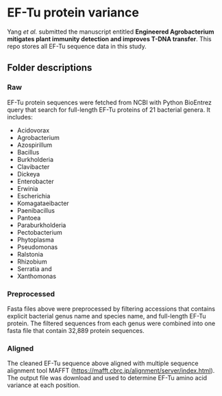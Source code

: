 # EF-Tu protein variance


Yang *et al.* submitted the manuscript entitled __Engineered Agrobacterium mitigates plant immunity detection and improves T-DNA transfer__. This repo stores all EF-Tu sequence data in this study.

## Folder descriptions

### Raw

EF-Tu protein sequences were fetched from NCBI with Python BioEntrez query that search for full-length EF-Tu proteins of 21 bacterial genera. It includes:
- Acidovorax
- Agrobacterium
- Azospirillum
- Bacillus
- Burkholderia
- Clavibacter
- Dickeya
- Enterobacter
- Erwinia
- Escherichia
- Komagataeibacter
- Paenibacillus
- Pantoea
- Paraburkholderia
- Pectobacterium
- Phytoplasma
- Pseudomonas
- Ralstonia
- Rhizobium
- Serratia and 
- Xanthomonas 


### Preprocessed

Fasta files above were preprocessed by filtering accessions that contains explicit bacterial genus name and species name, and full-length EF-Tu protein. The filtered sequences from each genus were combined into one fasta file that contain 32,889 protein sequences.


### Aligned

The cleaned EF-Tu sequence above aligned with multiple sequence alignment tool MAFFT (https://mafft.cbrc.jp/alignment/server/index.html). The output file was download and used to determine EF-Tu amino acid variance at each position. 